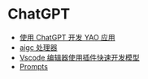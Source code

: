 # ChatGPT

- [使用 ChatGPT 开发 YAO 应用](%E4%BD%BF%E7%94%A8ChatGPT%E5%BC%80%E5%8F%91YAO%E5%BA%94%E7%94%A8.md)
- [aigc 处理器](aigc%E5%A4%84%E7%90%86%E5%99%A8.md)
- [Vscode 编辑器使用插件快速开发模型](Vscode%E7%BC%96%E8%BE%91%E5%99%A8%E4%BD%BF%E7%94%A8%E6%8F%92%E4%BB%B6%E5%BF%AB%E9%80%9F%E5%BC%80%E5%8F%91%E6%A8%A1%E5%9E%8B.md)
- [Prompts](Prompts/index)
